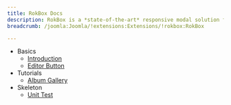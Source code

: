 ```yaml
---
title: RokBox Docs
description: RokBox is a *state-of-the-art* responsive modal solution for Joomla with support for images, videos, and widgets.
breadcrumb: /joomla:Joomla/!extensions:Extensions/!rokbox:RokBox

---
```


* Basics
    * [Introduction]()
    * [Editor Button](editor_button.md)
* Tutorials
    * [Album Gallery]()
* Skeleton
    * [Unit Test](Skeleton.md)

